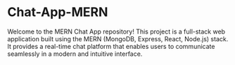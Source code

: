 # Chat-App-MERN
Welcome to the MERN Chat App repository! This project is a full-stack web application built using the MERN (MongoDB, Express, React, Node.js) stack. It provides a real-time chat platform that enables users to communicate seamlessly in a modern and intuitive interface.
